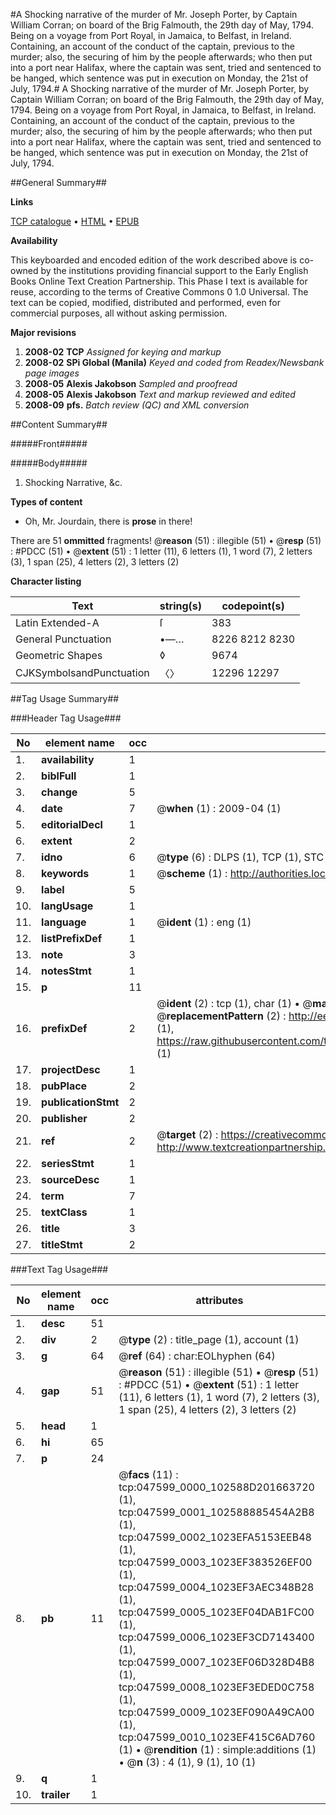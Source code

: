 #A Shocking narrative of the murder of Mr. Joseph Porter, by Captain William Corran; on board of the Brig Falmouth, the 29th day of May, 1794. Being on a voyage from Port Royal, in Jamaica, to Belfast, in Ireland. Containing, an account of the conduct of the captain, previous to the murder; also, the securing of him by the people afterwards; who then put into a port near Halifax, where the captain was sent, tried and sentenced to be hanged, which sentence was put in execution on Monday, the 21st of July, 1794.#
A Shocking narrative of the murder of Mr. Joseph Porter, by Captain William Corran; on board of the Brig Falmouth, the 29th day of May, 1794. Being on a voyage from Port Royal, in Jamaica, to Belfast, in Ireland. Containing, an account of the conduct of the captain, previous to the murder; also, the securing of him by the people afterwards; who then put into a port near Halifax, where the captain was sent, tried and sentenced to be hanged, which sentence was put in execution on Monday, the 21st of July, 1794.

##General Summary##

**Links**

[TCP catalogue](http://www.ota.ox.ac.uk/tcp/)  • 
[HTML](http://tei.it.ox.ac.uk/tcp/Texts-HTML/free/N36/N36415.html)  • 
[EPUB](http://tei.it.ox.ac.uk/tcp/Texts-EPUB/free/N36/N36415.epub)

**Availability**

This keyboarded and encoded edition of the
	       work described above is co-owned by the institutions
	       providing financial support to the Early English Books
	       Online Text Creation Partnership. This Phase I text is
	       available for reuse, according to the terms of Creative
	       Commons 0 1.0 Universal. The text can be copied,
	       modified, distributed and performed, even for
	       commercial purposes, all without asking permission.

**Major revisions**

1. __2008-02__ __TCP__ *Assigned for keying and markup*
1. __2008-02__ __SPi Global (Manila)__ *Keyed and coded from Readex/Newsbank page images*
1. __2008-05__ __Alexis Jakobson__ *Sampled and proofread*
1. __2008-05__ __Alexis Jakobson__ *Text and markup reviewed and edited*
1. __2008-09__ __pfs.__ *Batch review (QC) and XML conversion*

##Content Summary##

#####Front#####

#####Body#####

1. Shocking Narrative, &c.

**Types of content**

  * Oh, Mr. Jourdain, there is **prose** in there!

There are 51 **ommitted** fragments! 
 @__reason__ (51) : illegible (51)  •  @__resp__ (51) : #PDCC (51)  •  @__extent__ (51) : 1 letter (11), 6 letters (1), 1 word (7), 2 letters (3), 1 span (25), 4 letters (2), 3 letters (2)

**Character listing**


|Text|string(s)|codepoint(s)|
|---|---|---|
|Latin Extended-A|ſ|383|
|General Punctuation|•—…|8226 8212 8230|
|Geometric Shapes|◊|9674|
|CJKSymbolsandPunctuation|〈〉|12296 12297|

##Tag Usage Summary##

###Header Tag Usage###

|No|element name|occ|attributes|
|---|---|---|---|
|1.|__availability__|1||
|2.|__biblFull__|1||
|3.|__change__|5||
|4.|__date__|7| @__when__ (1) : 2009-04 (1)|
|5.|__editorialDecl__|1||
|6.|__extent__|2||
|7.|__idno__|6| @__type__ (6) : DLPS (1), TCP (1), STC (1), NOTIS (1), IMAGE-SET (1), EVANS-CITATION (1)|
|8.|__keywords__|1| @__scheme__ (1) : http://authorities.loc.gov/ (1)|
|9.|__label__|5||
|10.|__langUsage__|1||
|11.|__language__|1| @__ident__ (1) : eng (1)|
|12.|__listPrefixDef__|1||
|13.|__note__|3||
|14.|__notesStmt__|1||
|15.|__p__|11||
|16.|__prefixDef__|2| @__ident__ (2) : tcp (1), char (1)  •  @__matchPattern__ (2) : ([0-9\-]+):([0-9IVX]+) (1), (.+) (1)  •  @__replacementPattern__ (2) : http://eebo.chadwyck.com/downloadtiff?vid=$1&page=$2 (1), https://raw.githubusercontent.com/textcreationpartnership/Texts/master/tcpchars.xml#$1 (1)|
|17.|__projectDesc__|1||
|18.|__pubPlace__|2||
|19.|__publicationStmt__|2||
|20.|__publisher__|2||
|21.|__ref__|2| @__target__ (2) : https://creativecommons.org/publicdomain/zero/1.0/ (1), http://www.textcreationpartnership.org/docs/. (1)|
|22.|__seriesStmt__|1||
|23.|__sourceDesc__|1||
|24.|__term__|7||
|25.|__textClass__|1||
|26.|__title__|3||
|27.|__titleStmt__|2||


###Text Tag Usage###

|No|element name|occ|attributes|
|---|---|---|---|
|1.|__desc__|51||
|2.|__div__|2| @__type__ (2) : title_page (1), account (1)|
|3.|__g__|64| @__ref__ (64) : char:EOLhyphen (64)|
|4.|__gap__|51| @__reason__ (51) : illegible (51)  •  @__resp__ (51) : #PDCC (51)  •  @__extent__ (51) : 1 letter (11), 6 letters (1), 1 word (7), 2 letters (3), 1 span (25), 4 letters (2), 3 letters (2)|
|5.|__head__|1||
|6.|__hi__|65||
|7.|__p__|24||
|8.|__pb__|11| @__facs__ (11) : tcp:047599_0000_102588D201663720 (1), tcp:047599_0001_102588885454A2B8 (1), tcp:047599_0002_1023EFA5153EEB48 (1), tcp:047599_0003_1023EF383526EF00 (1), tcp:047599_0004_1023EF3AEC348B28 (1), tcp:047599_0005_1023EF04DAB1FC00 (1), tcp:047599_0006_1023EF3CD7143400 (1), tcp:047599_0007_1023EF06D328D4B8 (1), tcp:047599_0008_1023EF3EDED0C758 (1), tcp:047599_0009_1023EF090A49CA00 (1), tcp:047599_0010_1023EF415C6AD760 (1)  •  @__rendition__ (1) : simple:additions (1)  •  @__n__ (3) : 4 (1), 9 (1), 10 (1)|
|9.|__q__|1||
|10.|__trailer__|1||
